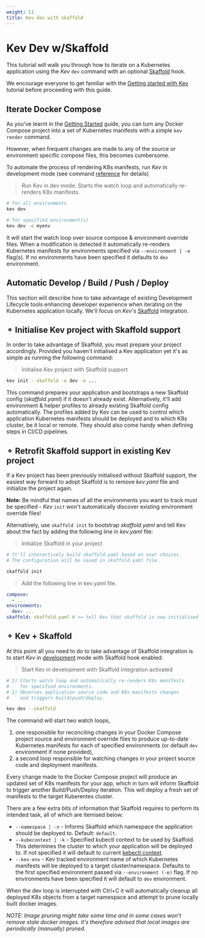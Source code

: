 ```yaml
---
weight: 11
title: Kev dev with skaffold
---
```


# Kev Dev w/Skaffold

This tutorial will walk you through how to iterate on a Kubernetes application using the _Kev_ `dev` command with an optional [Skaffold](https://skaffold.dev/) hook.

We encourage everyone to get familiar with the [Getting started with Kev](getting-started-with-kev.md) tutorial before proceeding with this guide.

## Iterate Docker Compose

As you've learnt in the [Getting Started](getting-started-with-kev.md) guide, you can turn any Docker Compose project into a set of Kubernetes manifests
with a simple `kev render` command.

However, when frequent changes are made to any of the source or environment specific compose files, this becomes cumbersome.

To automate the process of rendering K8s manifests, run _Kev_ in development mode (see command [reference](cli/kev_dev.md) for details)

> Run Kev in dev mode. Starts the watch loop and automatically re-renders K8s manifests.
```sh
# for all environments
kev dev

# for specified environment(s)
kev dev -e myenv
````

It will start the watch loop over source compose & environment override files. When a modification is detected it automatically re-renders Kubernetes manifests for environments specified via `--environment | -e` flag(s). If no environments have been specified it defaults to `dev` environment.

## Automatic Develop / Build / Push / Deploy

This section will describe how to take advantage of existing Development Lifecycle tools enhancing developer experience when iterating on the Kubernetes application locally. We'll focus on _Kev_'s [Skaffold](https://skaffold.dev/) integration.

## ⚬ Initialise Kev project with Skaffold support

In order to take advantage of Skaffold, you must prepare your project accordingly. Provided you haven't initialised a Kev application yet it's as simple as running the following command:

> Initialise Kev project with Skaffold support
```sh
kev init --skaffold -e dev -e ...
```

This command prepares your application and bootstraps a new Skaffold config (_skaffold.yaml_) if it doesn't already exist. Alternatively, it'll add environment & helper profiles to already existing Skaffold config automatically. The profiles added by Kev can be used to control which application Kubernetes manifests should be deployed and to which K8s cluster, be it local or remote. They should also come handy when defining steps in CI/CD pipelines.

## ⚬ Retrofit Skaffold support in existing Kev project

If a Kev project has been previously initialised without Skaffold support, the easiest way forward to adopt Skaffold is to remove _kev.yaml_ file and initialize the project again.

**Note:** Be mindful that names of all the environments you want to track must be specified - _Kev_ `init` won't automatically discover existing environment override files!

Alternatively, use `skaffold init` to bootstrap _skaffold.yaml_ and tell Kev about the fact by adding the following line in _kev.yaml_ file:

> Initialize Skaffold in your project
```sh
# It'll interactively build skaffold.yaml based on user choices.
# The configuration will be saved in skaffold.yaml file.

skaffold init
```

> Add the following line in kev.yaml file.
```yaml
compose:
  - ...
environments:
  dev: ...
skaffold: skaffold.yaml # <= tell Kev that skaffold is now initialised
```

## ⚬ Kev + Skaffold

At this point all you need to do to take advantage of Skaffold integration is to start _Kev_ in [development](cli/kev_dev.md) mode with Skaffold hook enabled:

> Start Kev in development with Skaffold integration activated
```sh
# 1) Starts watch loop and automatically re-renders K8s manifests
#    for specified environments.
# 2) Observes application source code and K8s manifests changes
#    and triggers build/push/deploy.

kev dev --skaffold
```

The command will start two watch loops,
1) one responsible for reconciling changes in your Docker Compose project source and environment override files to produce up-to-date Kubernetes manifests for each of specified environments (or default `dev` environment if none provided),
2) a second loop responsible for watching changes in your project source code and deployment manifests.

Every change made to the Docker Compose project will produce an updated set of K8s manifests for your app, which in turn will inform Skaffold to trigger another Build/Push/Deploy iteration. This will deploy a fresh set of manifests to the target Kuberentes cluster.

There are a few extra bits of information that Skaffold requires to perform its intended task, all of which are itemised below:

* `--namespace | -n` - Informs Skaffold which namespace the application should be deployed to. Default: `default`.
* `--kubecontext | -k` - Specified kubectl context to be used by Skaffold. This determines the cluster to which your application will be deployed to. If not specified it will default to current [kebectl context](https://kubernetes.io/docs/reference/kubectl/cheatsheet/#kubectl-context-and-configuration).
* `--kev-env` - Kev tracked environment name of which Kubernetes manifests will be deployed to a target cluster/namespace. Defaults to the first specified environment passed via `--environment (-e)` flag. If no environments have been specified it will default to `dev` environment.

When the dev loop is interrupted with Ctrl+C it will automatically cleanup all deployed K8s objects from a target namespace and attempt to prune locally built docker images.

_NOTE: Image pruning might take some time and in some cases won't remove stale docker images. it's therefore advised that local images are periodically (manually) pruned._

